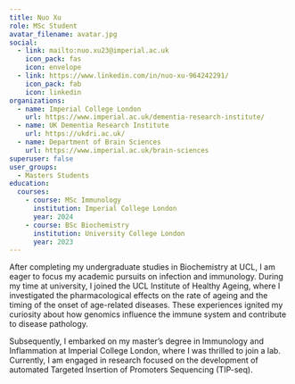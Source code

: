 ```yaml
---
title: Nuo Xu
role: MSc Student
avatar_filename: avatar.jpg
social:
  - link: mailto:nuo.xu23@imperial.ac.uk
    icon_pack: fas
    icon: envelope
  - link: https://www.linkedin.com/in/nuo-xu-964242291/
    icon_pack: fab
    icon: linkedin    
organizations:
  - name: Imperial College London
    url: https://www.imperial.ac.uk/dementia-research-institute/
  - name: UK Dementia Research Institute
    url: https://ukdri.ac.uk/
  - name: Department of Brain Sciences
    url: https://www.imperial.ac.uk/brain-sciences
superuser: false
user_groups:
  - Masters Students
education:
  courses:
    - course: MSc Immunology
      institution: Imperial College London
      year: 2024
    - course: BSc Biochemistry
      institution: University College London
      year: 2023
---
```

After completing my undergraduate studies in Biochemistry at UCL, I am eager to focus my academic pursuits on infection and immunology. During my time at university, I joined the UCL Institute of Healthy Ageing, where I investigated the pharmacological effects on the rate of ageing and the timing of the onset of age-related diseases. These experiences ignited my curiosity about how genomics influence the immune system and contribute to disease pathology.
 
Subsequently, I embarked on my master’s degree in Immunology and Inflammation at Imperial College London, where I was thrilled to join a lab. Currently, I am engaged in research focused on the development of automated Targeted Insertion of Promoters Sequencing (TIP-seq).

